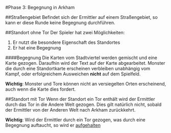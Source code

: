 #Phase 3: Begegnung in Arkham

##Straßengebiet
Befindet sich der Ermittler auf einem Straßengebiet, so kann er diese Runde keine Begegnung durchführen.

##Standort ohne Tor
Der Spieler hat zwei Möglichkeiten:
1. Er nutzt die besondere Eigenschaft des Standortes
2. Er hat eine Begegnung

####Begegnung
Die Karten vom Stadtviertel werden gemischt und eine Karte gezogen. Daraufhin wird der Text auf der Karte abgearbeitet.
Monster die durch eine Standortkarte erscheinen verbleiben unabhängig vom Kampf, oder erfolgreichem Ausweichen **nicht** auf dem Spielfeld.

**Wichtig**: Monster und Tore können nicht an versiegelten Orten erscheinend, auch wenn die Karte dies fordert.

##Standort mit Tor
Wenn der Standort ein Tor enthält wird der Ermittler durch das Tor in die Andere Welt gezogen. Dies gilt natürlich nicht, sobald der Ermittler von der Anderen Welt nach Arkham zurückkehrt.

**Wichtig**: Wird der Ermittler durch ein Tor gezogen, was durch eine Begegnung auftaucht, so wird er [aufgehalten](phase2.md)
